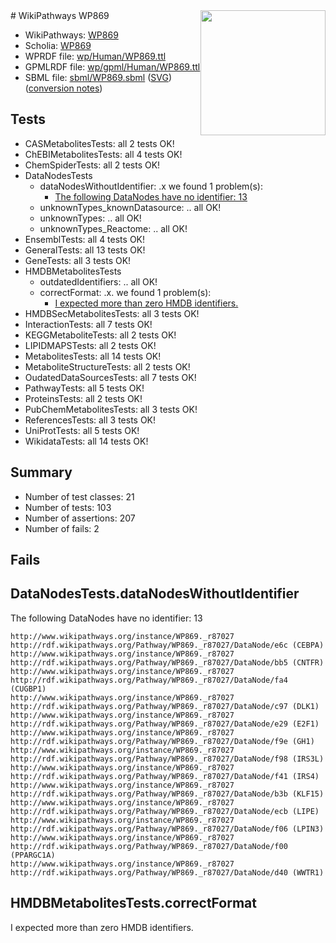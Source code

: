 <img style="float: right; width: 200px" src="../logo.png" />
# WikiPathways WP869

* WikiPathways: [WP869](https://identifiers.org/wikipathways:WP869)
* Scholia: [WP869](https://scholia.toolforge.org/wikipathways/WP869)
* WPRDF file: [wp/Human/WP869.ttl](../wp/Human/WP869.ttl)
* GPMLRDF file: [wp/gpml/Human/WP869.ttl](../wp/gpml/Human/WP869.ttl)
* SBML file: [sbml/WP869.sbml](../sbml/WP869.sbml) ([SVG](../sbml/WP869.svg)) ([conversion notes](../sbml/WP869.txt))

## Tests
* CASMetabolitesTests: all 2 tests OK!
* ChEBIMetabolitesTests: all 4 tests OK!
* ChemSpiderTests: all 2 tests OK!
* DataNodesTests
    * dataNodesWithoutIdentifier: .x we found 1 problem(s):
        * [The following DataNodes have no identifier: 13](#8792c493)
    * unknownTypes_knownDatasource: .. all OK!
    * unknownTypes: .. all OK!
    * unknownTypes_Reactome: .. all OK!
* EnsemblTests: all 4 tests OK!
* GeneralTests: all 13 tests OK!
* GeneTests: all 3 tests OK!
* HMDBMetabolitesTests
    * outdatedIdentifiers: .. all OK!
    * correctFormat: .x. we found 1 problem(s):
        * [I expected more than zero HMDB identifiers.](#ad154c1e)
* HMDBSecMetabolitesTests: all 3 tests OK!
* InteractionTests: all 7 tests OK!
* KEGGMetaboliteTests: all 2 tests OK!
* LIPIDMAPSTests: all 2 tests OK!
* MetabolitesTests: all 14 tests OK!
* MetaboliteStructureTests: all 2 tests OK!
* OudatedDataSourcesTests: all 7 tests OK!
* PathwayTests: all 5 tests OK!
* ProteinsTests: all 2 tests OK!
* PubChemMetabolitesTests: all 3 tests OK!
* ReferencesTests: all 3 tests OK!
* UniProtTests: all 5 tests OK!
* WikidataTests: all 14 tests OK!


## Summary

* Number of test classes: 21
* Number of tests: 103
* Number of assertions: 207
* Number of fails: 2

## Fails

<a name="8792c493" />

## DataNodesTests.dataNodesWithoutIdentifier

The following DataNodes have no identifier: 13
```
http://www.wikipathways.org/instance/WP869._r87027 http://rdf.wikipathways.org/Pathway/WP869._r87027/DataNode/e6c (CEBPA)
http://www.wikipathways.org/instance/WP869._r87027 http://rdf.wikipathways.org/Pathway/WP869._r87027/DataNode/bb5 (CNTFR)
http://www.wikipathways.org/instance/WP869._r87027 http://rdf.wikipathways.org/Pathway/WP869._r87027/DataNode/fa4 (CUGBP1)
http://www.wikipathways.org/instance/WP869._r87027 http://rdf.wikipathways.org/Pathway/WP869._r87027/DataNode/c97 (DLK1)
http://www.wikipathways.org/instance/WP869._r87027 http://rdf.wikipathways.org/Pathway/WP869._r87027/DataNode/e29 (E2F1)
http://www.wikipathways.org/instance/WP869._r87027 http://rdf.wikipathways.org/Pathway/WP869._r87027/DataNode/f9e (GH1)
http://www.wikipathways.org/instance/WP869._r87027 http://rdf.wikipathways.org/Pathway/WP869._r87027/DataNode/f98 (IRS3L)
http://www.wikipathways.org/instance/WP869._r87027 http://rdf.wikipathways.org/Pathway/WP869._r87027/DataNode/f41 (IRS4)
http://www.wikipathways.org/instance/WP869._r87027 http://rdf.wikipathways.org/Pathway/WP869._r87027/DataNode/b3b (KLF15)
http://www.wikipathways.org/instance/WP869._r87027 http://rdf.wikipathways.org/Pathway/WP869._r87027/DataNode/ecb (LIPE)
http://www.wikipathways.org/instance/WP869._r87027 http://rdf.wikipathways.org/Pathway/WP869._r87027/DataNode/f06 (LPIN3)
http://www.wikipathways.org/instance/WP869._r87027 http://rdf.wikipathways.org/Pathway/WP869._r87027/DataNode/f00 (PPARGC1A)
http://www.wikipathways.org/instance/WP869._r87027 http://rdf.wikipathways.org/Pathway/WP869._r87027/DataNode/d40 (WWTR1)
```

<a name="ad154c1e" />

## HMDBMetabolitesTests.correctFormat

I expected more than zero HMDB identifiers.
